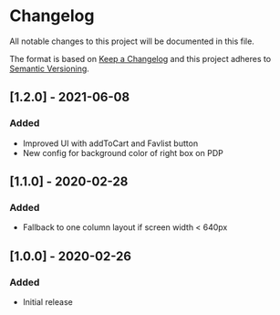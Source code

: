 # Changelog

All notable changes to this project will be documented in this file.

The format is based on [Keep a Changelog](http://keepachangelog.com/) and this project adheres to [Semantic Versioning](http://semver.org/).

## [1.2.0] - 2021-06-08
### Added
- Improved UI with addToCart and Favlist button
- New config for background color of right box on PDP

## [1.1.0] - 2020-02-28
### Added
- Fallback to one column layout if screen width < 640px

## [1.0.0] - 2020-02-26
### Added
- Initial release
